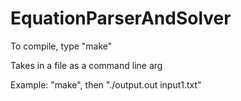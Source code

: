 # EquationParserAndSolver

To compile, type "make"

Takes in a file as a command line arg

Example: "make", then "./output.out input1.txt"
